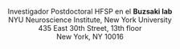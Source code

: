 <p style="text-align: center">
Investigador Postdoctoral <a style="text-decoration:none" href="https://www.hfsp.org/">HFSP</a> en el <b><a style="text-decoration:none" href="https://buzsakilab.com/wp/">Buzsaki lab</a></b> <br>
NYU Neuroscience Institute, New York University<br>
435 East 30th Street, 13th floor<br>
New York, NY 10016 
</p>